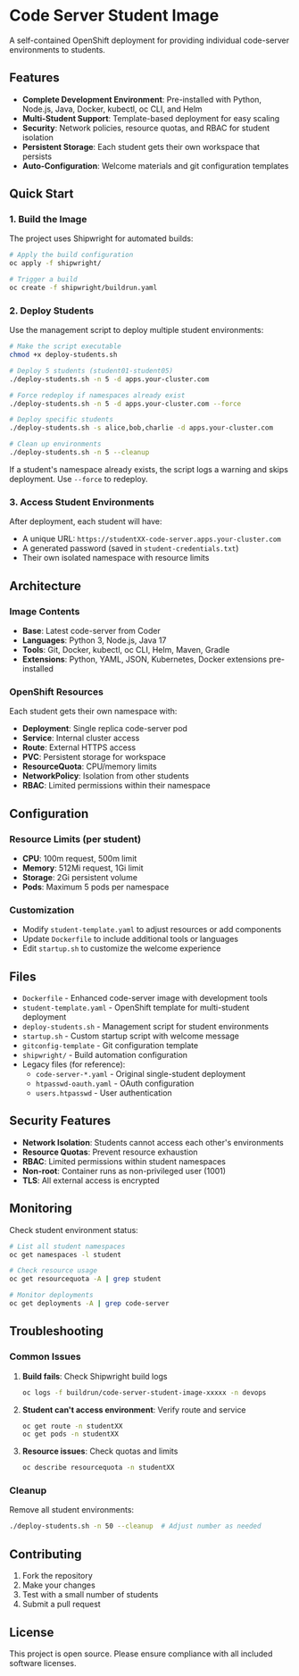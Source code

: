 # Code Server Student Image

A self-contained OpenShift deployment for providing individual code-server environments to students.

## Features

- **Complete Development Environment**: Pre-installed with Python, Node.js, Java, Docker, kubectl, oc CLI, and Helm
- **Multi-Student Support**: Template-based deployment for easy scaling
- **Security**: Network policies, resource quotas, and RBAC for student isolation
- **Persistent Storage**: Each student gets their own workspace that persists
- **Auto-Configuration**: Welcome materials and git configuration templates

## Quick Start

### 1. Build the Image

The project uses Shipwright for automated builds:

```bash
# Apply the build configuration
oc apply -f shipwright/

# Trigger a build
oc create -f shipwright/buildrun.yaml
```

### 2. Deploy Students

Use the management script to deploy multiple student environments:

```bash
# Make the script executable
chmod +x deploy-students.sh

# Deploy 5 students (student01-student05)
./deploy-students.sh -n 5 -d apps.your-cluster.com

# Force redeploy if namespaces already exist
./deploy-students.sh -n 5 -d apps.your-cluster.com --force

# Deploy specific students
./deploy-students.sh -s alice,bob,charlie -d apps.your-cluster.com

# Clean up environments
./deploy-students.sh -n 5 --cleanup
```

If a student's namespace already exists, the script logs a warning and skips deployment. Use `--force` to redeploy.

### 3. Access Student Environments

After deployment, each student will have:
- A unique URL: `https://studentXX-code-server.apps.your-cluster.com`
- A generated password (saved in `student-credentials.txt`)
- Their own isolated namespace with resource limits

## Architecture

### Image Contents
- **Base**: Latest code-server from Coder
- **Languages**: Python 3, Node.js, Java 17
- **Tools**: Git, Docker, kubectl, oc CLI, Helm, Maven, Gradle
- **Extensions**: Python, YAML, JSON, Kubernetes, Docker extensions pre-installed

### OpenShift Resources
Each student gets their own namespace with:
- **Deployment**: Single replica code-server pod
- **Service**: Internal cluster access
- **Route**: External HTTPS access
- **PVC**: Persistent storage for workspace
- **ResourceQuota**: CPU/memory limits
- **NetworkPolicy**: Isolation from other students
- **RBAC**: Limited permissions within their namespace

## Configuration

### Resource Limits (per student)
- **CPU**: 100m request, 500m limit
- **Memory**: 512Mi request, 1Gi limit
- **Storage**: 2Gi persistent volume
- **Pods**: Maximum 5 pods per namespace

### Customization
- Modify `student-template.yaml` to adjust resources or add components
- Update `Dockerfile` to include additional tools or languages
- Edit `startup.sh` to customize the welcome experience

## Files

- `Dockerfile` - Enhanced code-server image with development tools
- `student-template.yaml` - OpenShift template for multi-student deployment
- `deploy-students.sh` - Management script for student environments
- `startup.sh` - Custom startup script with welcome message
- `gitconfig-template` - Git configuration template
- `shipwright/` - Build automation configuration
- Legacy files (for reference):
  - `code-server-*.yaml` - Original single-student deployment
  - `htpasswd-oauth.yaml` - OAuth configuration
  - `users.htpasswd` - User authentication

## Security Features

- **Network Isolation**: Students cannot access each other's environments
- **Resource Quotas**: Prevent resource exhaustion
- **RBAC**: Limited permissions within student namespaces
- **Non-root**: Container runs as non-privileged user (1001)
- **TLS**: All external access is encrypted

## Monitoring

Check student environment status:

```bash
# List all student namespaces
oc get namespaces -l student

# Check resource usage
oc get resourcequota -A | grep student

# Monitor deployments
oc get deployments -A | grep code-server
```

## Troubleshooting

### Common Issues

1. **Build fails**: Check Shipwright build logs
   ```bash
   oc logs -f buildrun/code-server-student-image-xxxxx -n devops
   ```

2. **Student can't access environment**: Verify route and service
   ```bash
   oc get route -n studentXX
   oc get pods -n studentXX
   ```

3. **Resource issues**: Check quotas and limits
   ```bash
   oc describe resourcequota -n studentXX
   ```

### Cleanup

Remove all student environments:
```bash
./deploy-students.sh -n 50 --cleanup  # Adjust number as needed
```

## Contributing

1. Fork the repository
2. Make your changes
3. Test with a small number of students
4. Submit a pull request

## License

This project is open source. Please ensure compliance with all included software licenses.
